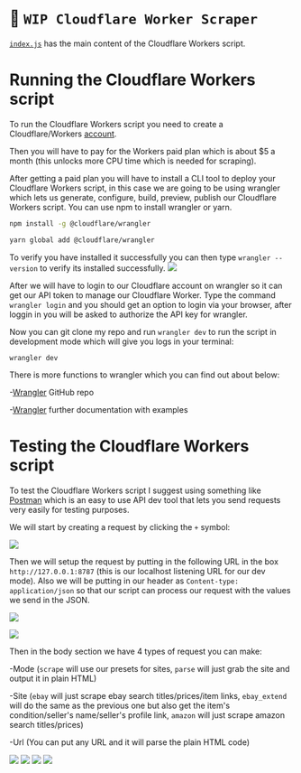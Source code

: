 # 👷 `WIP Cloudflare Worker Scraper` 

[`index.js`](https://github.com/speedproxies/web-scrape-worker/blob/master/api/index.js) has the main content of the Cloudflare Workers script.

# Running the Cloudflare Workers script

To run the Cloudflare Workers script you need to create a Cloudflare/Workers [account](https://dash.cloudflare.com/sign-up/workers).

Then you will have to pay for the Workers paid plan which is about $5 a month (this unlocks more CPU time which is needed for scraping).

After getting a paid plan you will have to install a CLI tool to deploy your Cloudflare Workers script, in this case we are going to be using wrangler which lets us generate, configure, build, preview, publish our Cloudflare Workers script.
You can use npm to install wrangler or yarn.
```bash
npm install -g @cloudflare/wrangler
```
```bash
yarn global add @cloudflare/wrangler
```
To verify you have installed it successfully you can then type ``wrangler --version`` to verify its installed successfully.
![](https://cdn.discordapp.com/attachments/683383222578839626/876963333583015976/unknown.png)

After we will have to login to our Cloudflare account on wrangler so it can get our API token to manage our Cloudflare Worker.
Type the command ``wrangler login`` and you should get an option to login via your browser, after loggin in you will be asked to authorize the API key for wrangler.

Now you can git clone my repo and run ``wrangler dev`` to run the script in development mode which will give you logs in your terminal:
```
wrangler dev
```

There is more functions to wrangler which you can find out about below:

-[Wrangler](https://github.com/cloudflare/wrangler) GitHub repo

-[Wrangler](https://developers.cloudflare.com/workers/tooling/wrangler) further documentation with examples

# Testing the Cloudflare Workers script

To test the Cloudflare Workers script I suggest using something like [Postman](https://www.postman.com/downloads/) which is an easy to use API dev tool that lets you send requests very easily for testing purposes.

We will start by creating a request by clicking the ``+`` symbol:

![](https://cdn.discordapp.com/attachments/683383222578839626/876966635385278474/unknown.png)

Then we will setup the request by putting in the following URL in the box ``http://127.0.0.1:8787`` (this is our localhost listening URL for our dev mode). Also we will be putting in our header as ``Content-type: application/json`` so that our script can process our request with the values we send in the JSON.

![](https://cdn.discordapp.com/attachments/683383222578839626/876968886149476352/unknown.png)

![](https://cdn.discordapp.com/attachments/683383222578839626/876967711308124210/unknown.png)

Then in the body section we have 4 types of request you can make:

-Mode (``scrape`` will use our presets for sites, ``parse`` will just grab the site and output it in plain HTML)

-Site (``ebay`` will just scrape ebay search titles/prices/item links, ``ebay_extend`` will do the same as the previous one but also get the item's condition/seller's name/seller's profile link, ``amazon`` will just scrape amazon search titles/prices)

-Url (You can put any URL and it will parse the plain HTML code)

![](https://cdn.discordapp.com/attachments/683383222578839626/876971842127147028/unknown.png)
![](https://cdn.discordapp.com/attachments/683383222578839626/876971947886538832/unknown.png)
![](https://cdn.discordapp.com/attachments/683383222578839626/876972007152054323/unknown.png)
![](https://cdn.discordapp.com/attachments/683383222578839626/876972123430723664/unknown.png)